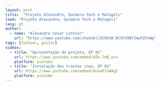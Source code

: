 ```yaml
---
layout: post
title:  "Projeto Alexandre, Quimera Tech e Malagoli"
lead: "Projeto Alexandre, Quimera Tech e Malagoli"
lang: pt
author:
  - name: "Alexandre Cesar Luthier"
    url: "https://www.youtube.com/channel/UC05nB_WlVCV9BY34wYZFnWg"
tags: [luthier, guitar]
videos:
  - title: "Apresentação do projeto, EP 01"
    url: https://www.youtube.com/embed/dZn-7mB_wrs
    platform: youtube
  - title: "Instalação dos trastes inox, EP 02"
    url: https://www.youtube.com/embed/UnaaP1sW4gI
    platform: youtube
---
```

